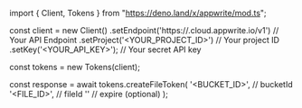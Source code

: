import { Client, Tokens } from "https://deno.land/x/appwrite/mod.ts";

const client = new Client()
    .setEndpoint('https://<REGION>.cloud.appwrite.io/v1') // Your API Endpoint
    .setProject('<YOUR_PROJECT_ID>') // Your project ID
    .setKey('<YOUR_API_KEY>'); // Your secret API key

const tokens = new Tokens(client);

const response = await tokens.createFileToken(
    '<BUCKET_ID>', // bucketId
    '<FILE_ID>', // fileId
    '' // expire (optional)
);
